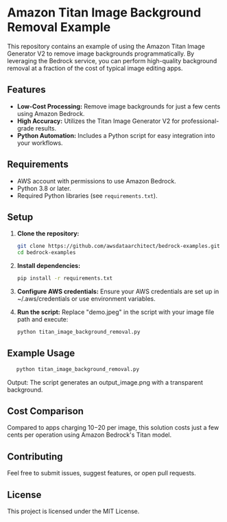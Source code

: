 # Amazon Titan Image Background Removal Example

This repository contains an example of using the Amazon Titan Image Generator V2 to remove image backgrounds programmatically. By leveraging the Bedrock service, you can perform high-quality background removal at a fraction of the cost of typical image editing apps.

## Features

- **Low-Cost Processing:** Remove image backgrounds for just a few cents using Amazon Bedrock.
- **High Accuracy:** Utilizes the Titan Image Generator V2 for professional-grade results.
- **Python Automation:** Includes a Python script for easy integration into your workflows.

## Requirements

- AWS account with permissions to use Amazon Bedrock.
- Python 3.8 or later.
- Required Python libraries (see `requirements.txt`).

## Setup

1. **Clone the repository:**
   ```bash
   git clone https://github.com/awsdataarchitect/bedrock-examples.git
   cd bedrock-examples
2. **Install dependencies:**
   ```bash
   pip install -r requirements.txt
3. **Configure AWS credentials:** Ensure your AWS credentials are set up in ~/.aws/credentials or use environment variables.

4. **Run the script:** Replace "demo.jpeg" in the script with your image file path and execute:
   ```bash
   python titan_image_background_removal.py

## Example Usage

```bash
   python titan_image_background_removal.py
```
Output: The script generates an output_image.png with a transparent background.

## Cost Comparison

Compared to apps charging $10-$20 per image, this solution costs just a few cents per operation using Amazon Bedrock's Titan model.

## Contributing

Feel free to submit issues, suggest features, or open pull requests.

## License

This project is licensed under the MIT License.